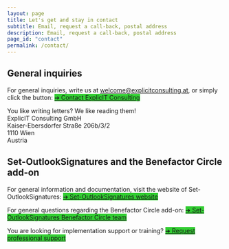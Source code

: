 ```yaml
---
layout: page
title: Let's get and stay in contact
subtitle: Email, request a call-back, postal address
description: Email, request a call-back, postal address
page_id: "contact"
permalink: /contact/
---
```


<h2>General inquiries</h2>
<p>For general inquiries, write us at <a href="mailto:welcome@explicitconsulting.at">welcome@explicitconsulting.at</a>, or simply click the button: <a href="mailto:welcome@explicitconsulting.at" class="button is-link is-normal is-hover has-text-black has-text-weight-bold" style="background-color: limegreen">➔ Contact ExplicIT Consulting</a></p>

<p>You like writing letters? We like reading them!<br>ExplicIT Consulting GmbH<br>Kaiser-Ebersdorfer Straße 206b/3/2<br>1110 Wien<br>Austria</p>

<h2>Set-OutlookSignatures and the Benefactor Circle add-on</h2>
<p>For general information and documentation, visit the website of Set-OutlookSignatures: <a href="https://set-outlooksignatures.com" class="button is-link is-normal is-hover has-text-black has-text-weight-bold" style="background-color: limegreen">➔ Set-OutlookSignatures website</a></p>

<p>For general questions regarding the Benefactor Circle add-on: <a href="mailto:set-outlooksignatures@explicitconsulting.at" class="button is-link is-normal is-hover has-text-black has-text-weight-bold" style="background-color: limegreen">➔ Set-OutlookSignatures Benefactor Circle team</a></p>

<p>You are looking for implementation support or training? <a href="https://forms.cloud.microsoft/r/CnwjH98vSs" class="button is-link is-normal is-hover has-text-black has-text-weight-bold" style="background-color: limegreen">➔ Request professional support</a></p>
